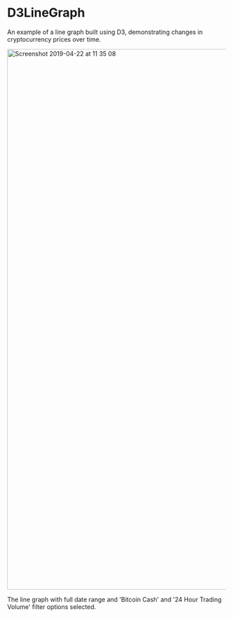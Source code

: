 # D3LineGraph

An example of a line graph built using D3, demonstrating changes in cryptocurrency prices over time.

<img width="1247" alt="Screenshot 2019-04-22 at 11 35 08" src="https://user-images.githubusercontent.com/25869284/56496781-c74baf00-64f2-11e9-8f39-614193c33b6a.png">

The line graph with full date range and 'Bitcoin Cash' and '24 Hour Trading Volume' filter options selected.